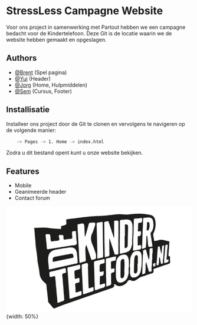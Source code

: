 
# StressLess Campagne Website

Voor ons project in samenwerking met Partout hebben we een campagne bedacht voor de Kindertelefoon. Deze Git is de locatie waarin we de website hebben gemaakt en opgeslagen.



## Authors

- [@Brent](https://git.fhict.nl/I507960) (Spel pagina)
- [@Yui](https://git.fhict.nl/I511624) (Header)
- [@Jorg](https://git.fhict.nl/I515179) (Home, Hulpmiddelen)
- [@Sem](https://git.fhict.nl/I511643) (Cursus, Footer)






## Installisatie

Installeer ons project door de Git te clonen en vervolgens te navigeren op de volgende manier:

```bash
    -> Pages -> 1. Home -> index.html
```

Zodra u dit bestand opent kunt u onze website bekijken.



## Features

- Mobile
- Geanimeerde header
- Contact forum 



![Logo](./Elementen/header/Image/logo.png){width: 50%}

